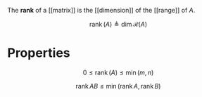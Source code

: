 The **rank** of a [[matrix]] is the [[dimension]] of the [[range]] of $A$. 

$$
\operatorname{rank}(A) \triangleq \dim \mathcal{R}(A)
$$

# Properties

$$
0 \leq \operatorname{rank}(A) \leq \min (m, n)
$$

$$
\operatorname{rank} AB \leq \min(\operatorname{rank} A, \operatorname{rank} B)
$$